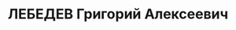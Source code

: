 ---
title: ЛЕБЕДЕВ Григорий Алексеевич
description: 'Род. в 1904, Московская губ., Можайский уезд, дер. Каменка, русский,
  обр.: незаконченное высшее, член ВКП(б). Проживал: Москва, Хавско-Шаболовский пер.,
  д. 11, кв. 213. Главный редактор "Детиздата" ЦК ВЛКСМ.

  Арестован 01.08.1937. Обв. в участии в антисоветской к.-р. группе. Приговор: ВК
  ВС СССР, 04.11.1937 – ВМН. Расстрелян 04.11.1937, г.Москва.

  Реабилитирован ВК ВС СССР 23.05.1956'
---